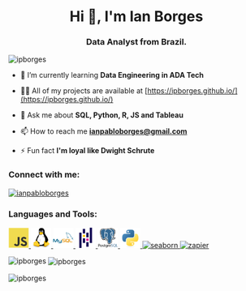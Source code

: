 <h1 align="center">Hi 👋, I'm Ian Borges</h1>
<h3 align="center">Data Analyst from Brazil.</h3>

<p align="left"> <img src="https://komarev.com/ghpvc/?username=ipborges&label=Profile%20views&color=0e75b6&style=flat" alt="ipborges" /> </p>

- 🌱 I’m currently learning **Data Engineering in ADA Tech**

- 👨‍💻 All of my projects are available at [https://ipborges.github.io/](https://ipborges.github.io/)

- 💬 Ask me about **SQL, Python, R, JS and Tableau**

- 📫 How to reach me **ianpabloborges@gmail.com**

- ⚡ Fun fact **I'm loyal like Dwight Schrute**

<h3 align="left">Connect with me:</h3>
<p align="left">
<a href="https://linkedin.com/in/ianpabloborges" target="blank"><img align="center" src="https://raw.githubusercontent.com/rahuldkjain/github-profile-readme-generator/master/src/images/icons/Social/linked-in-alt.svg" alt="ianpabloborges" height="30" width="40" /></a>
</p>

<h3 align="left">Languages and Tools:</h3>
<p align="left"> <a href="https://developer.mozilla.org/en-US/docs/Web/JavaScript" target="_blank" rel="noreferrer"> <img src="https://raw.githubusercontent.com/devicons/devicon/master/icons/javascript/javascript-original.svg" alt="javascript" width="40" height="40"/> </a> <a href="https://www.linux.org/" target="_blank" rel="noreferrer"> <img src="https://raw.githubusercontent.com/devicons/devicon/master/icons/linux/linux-original.svg" alt="linux" width="40" height="40"/> </a> <a href="https://www.mysql.com/" target="_blank" rel="noreferrer"> <img src="https://raw.githubusercontent.com/devicons/devicon/master/icons/mysql/mysql-original-wordmark.svg" alt="mysql" width="40" height="40"/> </a> <a href="https://pandas.pydata.org/" target="_blank" rel="noreferrer"> <img src="https://raw.githubusercontent.com/devicons/devicon/2ae2a900d2f041da66e950e4d48052658d850630/icons/pandas/pandas-original.svg" alt="pandas" width="40" height="40"/> </a> <a href="https://www.postgresql.org" target="_blank" rel="noreferrer"> <img src="https://raw.githubusercontent.com/devicons/devicon/master/icons/postgresql/postgresql-original-wordmark.svg" alt="postgresql" width="40" height="40"/> </a> <a href="https://www.python.org" target="_blank" rel="noreferrer"> <img src="https://raw.githubusercontent.com/devicons/devicon/master/icons/python/python-original.svg" alt="python" width="40" height="40"/> </a> <a href="https://seaborn.pydata.org/" target="_blank" rel="noreferrer"> <img src="https://seaborn.pydata.org/_images/logo-mark-lightbg.svg" alt="seaborn" width="40" height="40"/> </a> <a href="https://zapier.com" target="_blank" rel="noreferrer"> <img src="https://www.vectorlogo.zone/logos/zapier/zapier-icon.svg" alt="zapier" width="40" height="40"/> </a> </p>

<p><img align="left" src="https://github-readme-stats.vercel.app/api/top-langs?username=ipborges&show_icons=true&locale=en&layout=compact" alt="ipborges" /></p>

<p>&nbsp;<img align="center" src="https://github-readme-stats.vercel.app/api?username=ipborges&show_icons=true&locale=en" alt="ipborges" /></p>

<p><img align="center" src="https://github-readme-streak-stats.herokuapp.com/?user=ipborges&" alt="ipborges" /></p>

